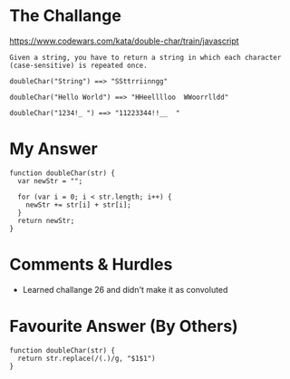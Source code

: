 # The Challange

https://www.codewars.com/kata/double-char/train/javascript

```
Given a string, you have to return a string in which each character (case-sensitive) is repeated once.

doubleChar("String") ==> "SSttrriinngg"

doubleChar("Hello World") ==> "HHeelllloo  WWoorrlldd"

doubleChar("1234!_ ") ==> "11223344!!__  "
```

# My Answer

```
function doubleChar(str) {
  var newStr = "";
  
  for (var i = 0; i < str.length; i++) {
    newStr += str[i] + str[i];
  }
  return newStr;
}
```

# Comments & Hurdles

* Learned challange 26 and didn't make it as convoluted

# Favourite Answer (By Others)
```
function doubleChar(str) {
  return str.replace(/(.)/g, "$1$1")
}
```
